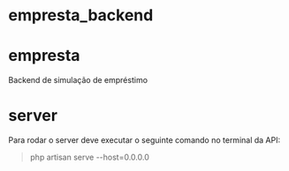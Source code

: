 # empresta_backend

# empresta

Backend de simulação de empréstimo

# server

Para rodar o server deve executar o seguinte comando no terminal da API:
> php artisan serve --host=0.0.0.0